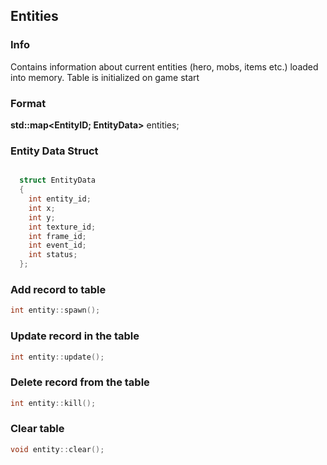 
## Entities

### Info
Contains information about current entities (hero, mobs, items etc.) loaded into memory. Table is initialized on game start

### Format
**std::map<EntityID; EntityData>** entities;

### Entity Data Struct

```c++

  struct EntityData
  {
    int entity_id;
    int x;
    int y;
    int texture_id;
    int frame_id;
    int event_id;
    int status;
  };


```


### Add record to table
```c++
int entity::spawn();
```

### Update record in the table
```c++
int entity::update();
```

### Delete record from the table
```c++
int entity::kill();
```

### Clear table
```c++
void entity::clear();
```
